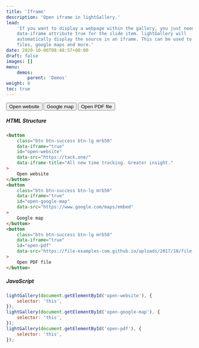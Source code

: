 ```yaml
---
title: 'Iframe'
description: 'Open iframe in lightGallery.'
lead:
    'If you want to display a webpage within the gallery, you just need to set
    data-iframe attribute true for the slide item. lightGallery will
    automatically display the source in an iframe. This can be used to view PDF
    files, google maps and more.'
date: 2020-10-06T08:48:57+00:00
draft: false
images: []
menu:
    demos:
        parent: 'Demos'
weight: 8
toc: true
---
```


<button class="btn btn-success mrb50" data-iframe="true" id="open-website" data-iframe-title="All new time tracking. Greater insight." data-src="https://tack.one/">Open
website</button>
<button class="btn btn-success mrb50" data-iframe="true" id="open-google-map" data-src="https://www.google.com/maps/embed">Google
map</button>
<button class="btn btn-success mrb50" data-iframe="true" id="open-pdf" data-src="https://file-examples-com.github.io/uploads/2017/10/file-sample_150kB.pdf">Open
PDF file</button>

##### HTML Structure

```html
<button
    class="btn btn-success btn-lg mrb50"
    data-iframe="true"
    id="open-website"
    data-src="https://tack.one/"
    data-iframe-title="All new time tracking. Greater insight."
>
    Open website
</button>
<button
    class="btn btn-success btn-lg mrb50"
    data-iframe="true"
    id="open-google-map"
    data-src="https://www.google.com/maps/embed"
>
    Google map
</button>
<button
    class="btn btn-success btn-lg mrb50"
    data-iframe="true"
    id="open-pdf"
    data-src="https://file-examples-com.github.io/uploads/2017/10/file-sample_150kB.pdf"
>
    Open PDF file
</button>
```

##### JavaScript

```js
lightGallery(document.getElementById('open-website'), {
    selector: 'this',
});
lightGallery(document.getElementById('open-google-map'), {
    selector: 'this',
});
lightGallery(document.getElementById('open-pdf'), {
    selector: 'this',
});
```
